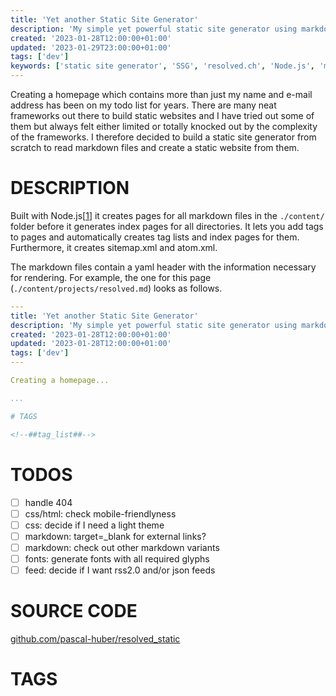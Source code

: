 ```yaml
---
title: 'Yet another Static Site Generator'
description: 'My simple yet powerful static site generator using markdown.'
created: '2023-01-28T12:00:00+01:00'
updated: '2023-01-29T23:00:00+01:00'
tags: ['dev']
keywords: ['static site generator', 'SSG', 'resolved.ch', 'Node.js', 'markdown']
---
```


Creating a homepage which contains more than just my name and e-mail address has
been on my todo list for years. There are many neat frameworks out there to
build static websites and I have tried out some of them but always felt either
limited or totally knocked out by the complexity of the frameworks. I therefore
decided to build a static site generator from scratch to read markdown files and
create a static website from them.

# DESCRIPTION

Built with Node.js[[1]] it creates pages for all markdown files in the
`./content/` folder before it generates index pages for all directories. It lets
you add tags to pages and automatically creates tag lists and index pages for
them. Furthermore, it creates sitemap.xml and atom.xml.

The markdown files contain a yaml header with the information necessary for
rendering. For example, the one for this page (`./content/projects/resolved.md`)
looks as follows.

```yaml
---
title: 'Yet another Static Site Generator'
description: 'My simple yet powerful static site generator using markdown.'
created: '2023-01-28T12:00:00+01:00'
updated: '2023-01-28T12:00:00+01:00'
tags: ['dev']
---

Creating a homepage...

...

# TAGS

<!--##tag_list##-->

```

# TODOS

 - [ ] handle 404
 - [ ] css/html: check mobile-friendlyness
 - [ ] css: decide if I need a light theme
 - [ ] markdown: target=_blank for external links?
 - [ ] markdown: check out other markdown variants
 - [ ] fonts: generate fonts with all required glyphs
 - [ ] feed: decide if I want rss2.0 and/or json feeds

# SOURCE CODE

[github.com/pascal-huber/resolved_static](https://github.com/pascal-huber/resolved_static)

# TAGS

<!--##tag_list##-->

[1]: https://nodejs.org/en/